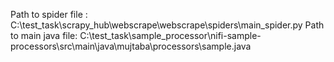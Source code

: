 Path to spider file : C:\test_task\scrapy_hub\webscrape\webscrape\spiders\main_spider.py
Path to main java file: C:\test_task\sample_processor\nifi-sample-processors\src\main\java\mujtaba\processors\sample.java
